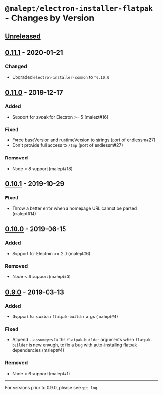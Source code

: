 # `@malept/electron-installer-flatpak` - Changes by Version

## [Unreleased]

[Unreleased]: https://github.com/malept/electron-installer-flatpak/compare/v0.11.1...master

## [0.11.1] - 2020-01-21

[0.11.1]: https://github.com/malept/electron-installer-flatpak/compare/v0.11.0...v0.11.1

### Changed

* Upgraded `electron-installer-common` to `^0.10.0`

## [0.11.0] - 2019-12-17

[0.11.0]: https://github.com/malept/electron-installer-flatpak/compare/v0.10.1...v0.11.0

### Added

* Support for zypak for Electron >= 5 (malept#16)

### Fixed

* Force baseVersion and runtimeVersion to strings (port of endlessm#27)
* Don't provide full access to `/tmp` (port of endlessm#27)

### Removed

* Node &lt; 8 support (malept#18)

## [0.10.1] - 2019-10-29

[0.10.1]: https://github.com/malept/electron-installer-flatpak/compare/v0.10.0...v0.10.1

### Fixed

* Throw a better error when a homepage URL cannot be parsed (malept#14)

## [0.10.0] - 2019-06-15

[0.10.0]: https://github.com/malept/electron-installer-flatpak/compare/v0.9.0...v0.10.0

### Added

* Support for Electron >= 2.0 (malept#6)

### Removed

* Node &lt; 8 support (malept#5)

## [0.9.0] - 2019-03-13

[0.9.0]: https://github.com/malept/electron-installer-flatpak/compare/v0.8.0...v0.9.0

### Added

* Support for custom `flatpak-builder` args (malept#4)

### Fixed

* Append `--assumeyes` to the `flatpak-builder` arguments when `flatpak-builder` is new enough, to
  fix a bug with auto-installing flatpak dependencies (malept#4)

### Removed

* Node &lt; 6 support (malept#1)

----

For versions prior to 0.9.0, please see `git log`.
